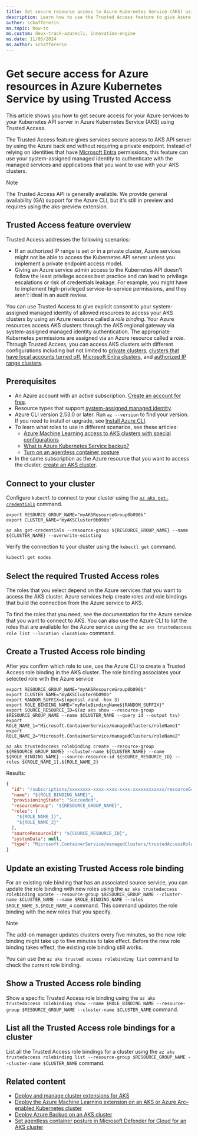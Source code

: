 ```yaml
---
title: Get secure resource access to Azure Kubernetes Service (AKS) using Trusted Access
description: Learn how to use the Trusted Access feature to give Azure resources access to Azure Kubernetes Service (AKS) clusters.
author: schaffererin
ms.topic: how-to
ms.custom: devx-track-azurecli, innovation-engine
ms.date: 11/05/2024
ms.author: schaffererin
---
```


# Get secure access for Azure resources in Azure Kubernetes Service by using Trusted Access

This article shows you how to get secure access for your Azure services to your Kubernetes API server in Azure Kubernetes Service (AKS) using Trusted Access.

The Trusted Access feature gives services secure access to AKS API server by using the Azure back end without requiring a private endpoint. Instead of relying on identities that have [Microsoft Entra](/azure/active-directory/fundamentals/active-directory-whatis) permissions, this feature can use your system-assigned managed identity to authenticate with the managed services and applications that you want to use with your AKS clusters.

> [!NOTE]
> The Trusted Access API is generally available. We provide general availability (GA) support for the Azure CLI, but it's still in preview and requires using the aks-preview extension.

## Trusted Access feature overview

Trusted Access addresses the following scenarios:

* If an authorized IP range is set or in a private cluster, Azure services might not be able to access the Kubernetes API server unless you implement a private endpoint access model.
* Giving an Azure service admin access to the Kubernetes API doesn't follow the least privilege access best practice and can lead to privilege escalations or risk of credentials leakage. For example, you might have to implement high-privileged service-to-service permissions, and they aren't ideal in an audit review.

You can use Trusted Access to give explicit consent to your system-assigned managed identity of allowed resources to access your AKS clusters by using an Azure resource called a *role binding*. Your Azure resources access AKS clusters through the AKS regional gateway via system-assigned managed identity authentication. The appropriate Kubernetes permissions are assigned via an Azure resource called a *role*. Through Trusted Access, you can access AKS clusters with different configurations including but not limited to [private clusters](private-clusters.md), [clusters that have local accounts turned off](manage-local-accounts-managed-azure-ad.md#disable-local-accounts), [Microsoft Entra clusters](azure-ad-integration-cli.md), and [authorized IP range clusters](api-server-authorized-ip-ranges.md).

## Prerequisites

* An Azure account with an active subscription. [Create an account for free](https://azure.microsoft.com/free/?WT.mc_id=A261C142F).
* Resource types that support [system-assigned managed identity](/azure/active-directory/managed-identities-azure-resources/overview).
* Azure CLI version 2.53.0 or later. Run `az --version` to find your version. If you need to install or upgrade, see [Install Azure CLI][azure-cli-install].
* To learn what roles to use in different scenarios, see these articles:
  * [Azure Machine Learning access to AKS clusters with special configurations](https://github.com/Azure/AML-Kubernetes/blob/master/docs/azureml-aks-ta-support.md)
  * [What is Azure Kubernetes Service backup?][aks-azure-backup]
  * [Turn on an agentless container posture](/azure/defender-for-cloud/concept-agentless-containers)
* In the same subscription as the Azure resource that you want to access the cluster, [create an AKS cluster](tutorial-kubernetes-deploy-cluster.md).

## Connect to your cluster

Configure `kubectl` to connect to your cluster using the [`az aks get-credentials`][az-aks-get-credentials] command.

```azurecli-interactive
export RESOURCE_GROUP_NAME="myAKSResourceGroup0b090b"
export CLUSTER_NAME="myAKSCluster0b090b"

az aks get-credentials --resource-group ${RESOURCE_GROUP_NAME} --name ${CLUSTER_NAME} --overwrite-existing
```

Verify the connection to your cluster using the `kubectl get` command.

```bash
kubectl get nodes
```

## Select the required Trusted Access roles

The roles that you select depend on the Azure services that you want to access the AKS cluster. Azure services help create roles and role bindings that build the connection from the Azure service to AKS.

To find the roles that you need, see the documentation for the Azure service that you want to connect to AKS. You can also use the Azure CLI to list the roles that are available for the Azure service using the `az aks trustedaccess role list --location <location>` command.

## Create a Trusted Access role binding

After you confirm which role to use, use the Azure CLI to create a Trusted Access role binding in the AKS cluster. The role binding associates your selected role with the Azure service

```azurecli-interactive
export RESOURCE_GROUP_NAME="myAKSResourceGroup0b090b"
export CLUSTER_NAME="myAKSCluster0b090b"
export RANDOM_SUFFIX=$(openssl rand -hex 3)
export ROLE_BINDING_NAME="myRoleBindingName${RANDOM_SUFFIX}"
export SOURCE_RESOURCE_ID=$(az aks show --resource-group $RESOURCE_GROUP_NAME --name $CLUSTER_NAME --query id --output tsv)
export ROLE_NAME_1="Microsoft.ContainerService/managedClusters/roleName1"
export ROLE_NAME_2="Microsoft.ContainerService/managedClusters/roleName2"

az aks trustedaccess rolebinding create --resource-group ${RESOURCE_GROUP_NAME} --cluster-name ${CLUSTER_NAME} --name ${ROLE_BINDING_NAME} --source-resource-id ${SOURCE_RESOURCE_ID} --roles ${ROLE_NAME_1},${ROLE_NAME_2}
```

Results:

<!-- expected_similarity=0.3 -->

```json
{
  "id": "/subscriptions/xxxxxxxx-xxxx-xxxx-xxxx-xxxxxxxxxxxx/resourceGroups/${RESOURCE_GROUP_NAME}/providers/Microsoft.ContainerService/managedClusters/${CLUSTER_NAME}/trustedAccessRoleBindings/${ROLE_BINDING_NAME}",
  "name": "${ROLE_BINDING_NAME}",
  "provisioningState": "Succeeded",
  "resourceGroup": "${RESOURCE_GROUP_NAME}",
  "roles": [
    "${ROLE_NAME_1}",
    "${ROLE_NAME_2}"
  ],
  "sourceResourceId": "${SOURCE_RESOURCE_ID}",
  "systemData": null,
  "type": "Microsoft.ContainerService/managedClusters/trustedAccessRoleBindings"
}
```

## Update an existing Trusted Access role binding

For an existing role binding that has an associated source service, you can update the role binding with new roles using the `az aks trustedaccess rolebinding update --resource-group $RESOURCE_GROUP_NAME --cluster-name $CLUSTER_NAME --name $ROLE_BINDING_NAME --roles $ROLE_NAME_3,$ROLE_NAME_4` command. This command updates the role binding with the new roles that you specify.

> [!NOTE]
> The add-on manager updates clusters every five minutes, so the new role binding might take up to five minutes to take effect. Before the new role binding takes effect, the existing role binding still works.
>
> You can use the `az aks trusted access rolebinding list` command to check the current role binding.

## Show a Trusted Access role binding

Show a specific Trusted Access role binding using the `az aks trustedaccess rolebinding show --name $ROLE_BINDING_NAME --resource-group $RESOURCE_GROUP_NAME --cluster-name $CLUSTER_NAME` command.

## List all the Trusted Access role bindings for a cluster

List all the Trusted Access role bindings for a cluster using the `az aks trustedaccess rolebinding list --resource-group $RESOURCE_GROUP_NAME --cluster-name $CLUSTER_NAME` command.

## Related content

* [Deploy and manage cluster extensions for AKS](cluster-extensions.md)
* [Deploy the Azure Machine Learning extension on an AKS or Azure Arc&#8211;enabled Kubernetes cluster](/azure/machine-learning/how-to-deploy-kubernetes-extension)
* [Deploy Azure Backup on an AKS cluster](/azure/backup/azure-kubernetes-service-backup-overview)
* [Set agentless container posture in Microsoft Defender for Cloud for an AKS cluster](/azure/defender-for-cloud/concept-agentless-containers)

<!-- LINKS -->

[az-feature-register]: /cli/azure/feature#az-feature-register
[az-feature-show]: /cli/azure/feature#az-feature-show
[az-provider-register]: /cli/azure/provider#az-provider-register
[aks-azure-backup]: /azure/backup/azure-kubernetes-service-backup-overview
[azure-cli-install]: /cli/azure/install-azure-cli
[az-aks-get-credentials]: /cli/azure/aks#az-aks-get-credentials